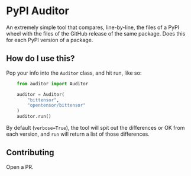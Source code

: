 # PyPI Auditor

An extremely simple tool that compares, line-by-line, the files of a PyPI wheel with the files
of the GitHub release of the same package. Does this for each PyPI version of a package.


## How do I use this?

Pop your info into the `Auditor` class, and hit run, like so:
```python
    from auditor import Auditor

    auditor = Auditor(
        "bittensor",
        "opentensor/bittensor"
    )
    auditor.run()
```

By default (`verbose=True`), the tool will spit out the differences or OK from each version, and `run`
will return a list of those differences.


## Contributing

Open a PR.
